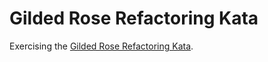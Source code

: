 # Gilded Rose Refactoring Kata

Exercising the [Gilded Rose Refactoring Kata](https://github.com/emilybache/GildedRose-Refactoring-Kata).
